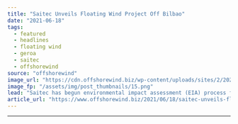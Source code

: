 ```yaml
---
title: "Saitec Unveils Floating Wind Project Off Bilbao"
date: "2021-06-18"
tags: 
  - featured
  - headlines
  - floating wind
  - geroa
  - saitec
  - offshorewind
source: "offshorewind"
image_url: "https://cdn.offshorewind.biz/wp-content/uploads/sites/2/2021/06/18091002/Saitec-SATH-technology.png"
image_fp: "/assets/img/post_thumbnails/15.png"
lead: "Saitec has begun environmental impact assessment (EIA) process for a 45 MW floating wind"
article_url: "https://www.offshorewind.biz/2021/06/18/saitec-unveils-floating-wind-project-off-bilbao/"
---
```


---
